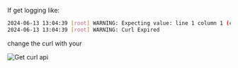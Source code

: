 If get logging like:
```bash
2024-06-13 13:04:39 [root] WARNING: Expecting value: line 1 column 1 (char 0)
2024-06-13 13:04:39 [root] WARNING: Curl Expired
```
change the curl with your

![Get curl api](https://github.com/daudputra/daftar-pengadaan-kppu/assets/150350554/5b4fc9ac-e7eb-4e62-a7e4-ef46b129b2c8)
